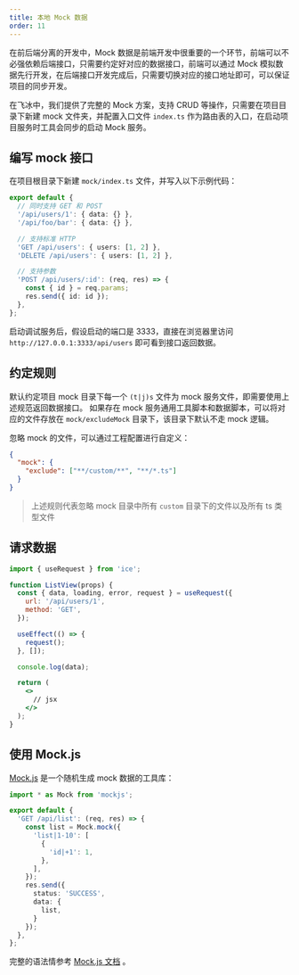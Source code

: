 ```yaml
---
title: 本地 Mock 数据
order: 11
---
```


在前后端分离的开发中，Mock 数据是前端开发中很重要的一个环节，前端可以不必强依赖后端接口，只需要约定好对应的数据接口，前端可以通过 Mock 模拟数据先行开发，在后端接口开发完成后，只需要切换对应的接口地址即可，可以保证项目的同步开发。

在飞冰中，我们提供了完整的 Mock 方案，支持 CRUD 等操作，只需要在项目目录下新建 mock 文件夹，并配置入口文件 `index.ts` 作为路由表的入口，在启动项目服务时工具会同步的启动 Mock 服务。

## 编写 mock 接口

在项目根目录下新建 `mock/index.ts` 文件，并写入以下示例代码：

```ts
export default {
  // 同时支持 GET 和 POST
  '/api/users/1': { data: {} },
  '/api/foo/bar': { data: {} },

  // 支持标准 HTTP
  'GET /api/users': { users: [1, 2] },
  'DELETE /api/users': { users: [1, 2] },

  // 支持参数
  'POST /api/users/:id': (req, res) => {
    const { id } = req.params;
    res.send({ id: id });
  },
};
```

启动调试服务后，假设启动的端口是 3333，直接在浏览器里访问 `http://127.0.0.1:3333/api/users` 即可看到接口返回数据。

## 约定规则

默认约定项目 mock 目录下每一个 `(t|j)s` 文件为 mock 服务文件，即需要使用上述规范返回数据接口。
如果存在 mock 服务通用工具脚本和数据脚本，可以将对应的文件存放在 `mock/excludeMock` 目录下，该目录下默认不走 mock 逻辑。

忽略 mock 的文件，可以通过工程配置进行自定义：

```json
{
  "mock": {
    "exclude": ["**/custom/**", "**/*.ts"]
  }
}
```

> 上述规则代表忽略 mock 目录中所有 `custom` 目录下的文件以及所有 ts 类型文件

## 请求数据

```jsx
import { useRequest } from 'ice';

function ListView(props) {
  const { data, loading, error, request } = useRequest({
    url: '/api/users/1',
    method: 'GET',
  });

  useEffect(() => {
    request();
  }, []);

  console.log(data);

  return (
    <>
      // jsx
    </>
  );
}
```

## 使用 Mock.js

[Mock.js](https://github.com/nuysoft/Mock) 是一个随机生成 mock 数据的工具库：

```ts
import * as Mock from 'mockjs';

export default {
  'GET /api/list': (req, res) => {
    const list = Mock.mock({
      'list|1-10': [
        {
          'id|+1': 1,
        },
      ],
    });
    res.send({
      status: 'SUCCESS',
      data: {
        list,
      }
    });
  },
};
```

完整的语法情参考 [Mock.js 文档](http://mockjs.com/examples.html) 。
